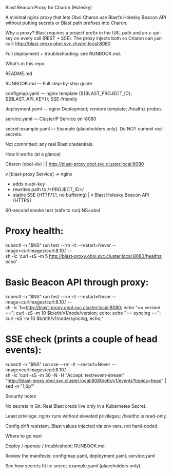 Blast Beacon Proxy for Charon (Holesky)

A minimal nginx proxy that lets Obol Charon use Blast’s Holesky Beacon API without putting secrets or Blast path prefixes into Charon.

Why a proxy?
Blast requires a project prefix in the URL path and an x-api-key on every call (REST + SSE). The proxy injects both so Charon can just call:
http://blast-proxy.obol.svc.cluster.local:8080

Full deployment + troubleshooting: see RUNBOOK.md.

What’s in this repo

README.md

RUNBOOK.md — Full step-by-step guide

configmap.yaml — nginx template (${BLAST_PROJECT_ID}, ${BLAST_API_KEY}); SSE-friendly

deployment.yaml — nginx Deployment; renders template; /healthz probes

service.yaml — ClusterIP Service on :8080

secret-example.yaml — Example (placeholders only). Do NOT commit real secrets.

Not committed: any real Blast credentials.

How it works (at a glance)

Charon (obol-dv)
|
| http://blast-proxy.obol.svc.cluster.local:8080

v
[blast-proxy Service] -> nginx
- adds x-api-key
- rewrites path to /<PROJECT_ID>/<original>
- stable SSE (HTTP/1.1, no buffering)
|
v
Blast Holesky Beacon API (HTTPS)

60-second smoke test (safe to run)
NS=obol

# Proxy health:
kubectl -n "$NS" run test --rm -it --restart=Never --image=curlimages/curl:8.10.1 -- \
  sh -lc 'curl -sS -m 5 http://blast-proxy.obol.svc.cluster.local:8080/healthz; echo'

# Basic Beacon API through proxy:
kubectl -n "$NS" run test --rm -it --restart=Never --image=curlimages/curl:8.10.1 -- \
  sh -lc 'b=http://blast-proxy.obol.svc.cluster.local:8080;
          echo "== version ==";  curl -sS -m 10 $b/eth/v1/node/version; echo;
          echo "== syncing ==";  curl -sS -m 10 $b/eth/v1/node/syncing; echo;'

# SSE check (prints a couple of head events):
kubectl -n "$NS" run sse --rm -it --restart=Never --image=curlimages/curl:8.10.1 -- \
  sh -lc 'curl -sS -m 30 -N -H "Accept: text/event-stream" \
          "http://blast-proxy.obol.svc.cluster.local:8080/eth/v1/events?topics=head" | sed -n "1,6p"'

Security notes

No secrets in Git. Real Blast creds live only in a Kubernetes Secret.

Least privilege. nginx runs without elevated privileges; /healthz is read-only.

Config drift resistant. Blast values injected via env vars, not hard-coded.

Where to go next

Deploy / operate / troubleshoot: RUNBOOK.md

Review the manifests: configmap.yaml, deployment.yaml, service.yaml

See how secrets fit in: secret-example.yaml (placeholders only)
